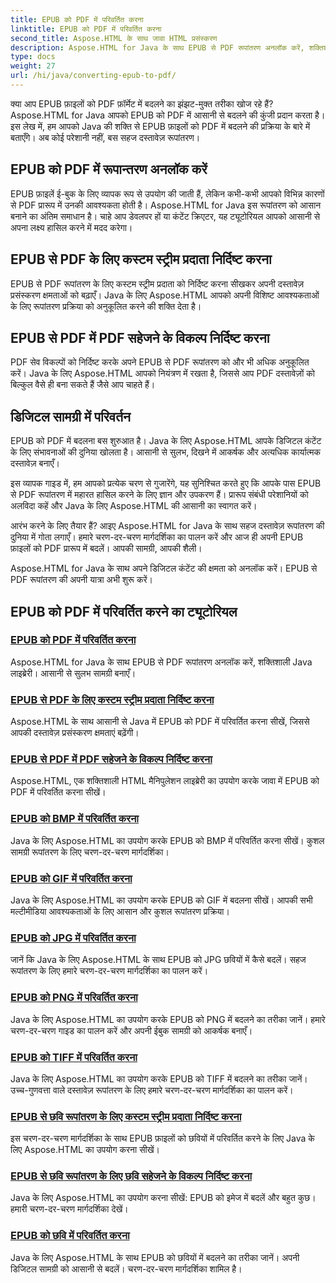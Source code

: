 ```yaml
---
title: EPUB को PDF में परिवर्तित करना
linktitle: EPUB को PDF में परिवर्तित करना
second_title: Aspose.HTML के साथ जावा HTML प्रसंस्करण
description: Aspose.HTML for Java के साथ EPUB से PDF रूपांतरण अनलॉक करें, शक्तिशाली Java लाइब्रेरी। आसानी से सुलभ सामग्री बनाएँ।
type: docs
weight: 27
url: /hi/java/converting-epub-to-pdf/
---
```


क्या आप EPUB फ़ाइलों को PDF फ़ॉर्मेट में बदलने का झंझट-मुक्त तरीका खोज रहे हैं? Aspose.HTML for Java आपको EPUB को PDF में आसानी से बदलने की कुंजी प्रदान करता है। इस लेख में, हम आपको Java की शक्ति से EPUB फ़ाइलों को PDF में बदलने की प्रक्रिया के बारे में बताएँगे। अब कोई परेशानी नहीं, बस सहज दस्तावेज़ रूपांतरण।

## EPUB को PDF में रूपान्तरण अनलॉक करें

EPUB फ़ाइलें ई-बुक के लिए व्यापक रूप से उपयोग की जाती हैं, लेकिन कभी-कभी आपको विभिन्न कारणों से PDF प्रारूप में उनकी आवश्यकता होती है। Aspose.HTML for Java इस रूपांतरण को आसान बनाने का अंतिम समाधान है। चाहे आप डेवलपर हों या कंटेंट क्रिएटर, यह ट्यूटोरियल आपको आसानी से अपना लक्ष्य हासिल करने में मदद करेगा।

## EPUB से PDF के लिए कस्टम स्ट्रीम प्रदाता निर्दिष्ट करना

EPUB से PDF रूपांतरण के लिए कस्टम स्ट्रीम प्रदाता को निर्दिष्ट करना सीखकर अपनी दस्तावेज़ प्रसंस्करण क्षमताओं को बढ़ाएँ। Java के लिए Aspose.HTML आपको अपनी विशिष्ट आवश्यकताओं के लिए रूपांतरण प्रक्रिया को अनुकूलित करने की शक्ति देता है।

## EPUB से PDF में PDF सहेजने के विकल्प निर्दिष्ट करना

PDF सेव विकल्पों को निर्दिष्ट करके अपने EPUB से PDF रूपांतरण को और भी अधिक अनुकूलित करें। Java के लिए Aspose.HTML आपको नियंत्रण में रखता है, जिससे आप PDF दस्तावेज़ों को बिल्कुल वैसे ही बना सकते हैं जैसे आप चाहते हैं।

## डिजिटल सामग्री में परिवर्तन

EPUB को PDF में बदलना बस शुरुआत है। Java के लिए Aspose.HTML आपके डिजिटल कंटेंट के लिए संभावनाओं की दुनिया खोलता है। आसानी से सुलभ, दिखने में आकर्षक और अत्यधिक कार्यात्मक दस्तावेज़ बनाएँ।

इस व्यापक गाइड में, हम आपको प्रत्येक चरण से गुजारेंगे, यह सुनिश्चित करते हुए कि आपके पास EPUB से PDF रूपांतरण में महारत हासिल करने के लिए ज्ञान और उपकरण हैं। प्रारूप संबंधी परेशानियों को अलविदा कहें और Java के लिए Aspose.HTML की आसानी का स्वागत करें।

आरंभ करने के लिए तैयार हैं? आइए Aspose.HTML for Java के साथ सहज दस्तावेज़ रूपांतरण की दुनिया में गोता लगाएँ। हमारे चरण-दर-चरण मार्गदर्शिका का पालन करें और आज ही अपनी EPUB फ़ाइलों को PDF प्रारूप में बदलें। आपकी सामग्री, आपकी शैली।

Aspose.HTML for Java के साथ अपने डिजिटल कंटेंट की क्षमता को अनलॉक करें। EPUB से PDF रूपांतरण की अपनी यात्रा अभी शुरू करें।
## EPUB को PDF में परिवर्तित करने का ट्यूटोरियल
### [EPUB को PDF में परिवर्तित करना](./convert-epub-to-pdf/)
Aspose.HTML for Java के साथ EPUB से PDF रूपांतरण अनलॉक करें, शक्तिशाली Java लाइब्रेरी। आसानी से सुलभ सामग्री बनाएँ।
### [EPUB से PDF के लिए कस्टम स्ट्रीम प्रदाता निर्दिष्ट करना](./convert-epub-to-pdf-specify-custom-stream-provider/)
Aspose.HTML के साथ आसानी से Java में EPUB को PDF में परिवर्तित करना सीखें, जिससे आपकी दस्तावेज़ प्रसंस्करण क्षमताएं बढ़ेंगी।
### [EPUB से PDF में PDF सहेजने के विकल्प निर्दिष्ट करना](./convert-epub-to-pdf-specify-pdf-save-options/)
Aspose.HTML, एक शक्तिशाली HTML मैनिपुलेशन लाइब्रेरी का उपयोग करके जावा में EPUB को PDF में परिवर्तित करना सीखें।
### [EPUB को BMP में परिवर्तित करना](./convert-epub-to-bmp/)
Java के लिए Aspose.HTML का उपयोग करके EPUB को BMP में परिवर्तित करना सीखें। कुशल सामग्री रूपांतरण के लिए चरण-दर-चरण मार्गदर्शिका।
### [EPUB को GIF में परिवर्तित करना](./convert-epub-to-gif/)
Java के लिए Aspose.HTML का उपयोग करके EPUB को GIF में बदलना सीखें। आपकी सभी मल्टीमीडिया आवश्यकताओं के लिए आसान और कुशल रूपांतरण प्रक्रिया।
### [EPUB को JPG में परिवर्तित करना](./convert-epub-to-jpg/)
जानें कि Java के लिए Aspose.HTML के साथ EPUB को JPG छवियों में कैसे बदलें। सहज रूपांतरण के लिए हमारे चरण-दर-चरण मार्गदर्शिका का पालन करें।
### [EPUB को PNG में परिवर्तित करना](./convert-epub-to-png/)
Java के लिए Aspose.HTML का उपयोग करके EPUB को PNG में बदलने का तरीका जानें। हमारे चरण-दर-चरण गाइड का पालन करें और अपनी ईबुक सामग्री को आकर्षक बनाएँ।
### [EPUB को TIFF में परिवर्तित करना](./convert-epub-to-tiff/)
Java के लिए Aspose.HTML का उपयोग करके EPUB को TIFF में बदलने का तरीका जानें। उच्च-गुणवत्ता वाले दस्तावेज़ रूपांतरण के लिए हमारे चरण-दर-चरण मार्गदर्शिका का पालन करें।
### [EPUB से छवि रूपांतरण के लिए कस्टम स्ट्रीम प्रदाता निर्दिष्ट करना](./convert-epub-to-image-specify-custom-stream-provider/)
इस चरण-दर-चरण मार्गदर्शिका के साथ EPUB फ़ाइलों को छवियों में परिवर्तित करने के लिए Java के लिए Aspose.HTML का उपयोग करना सीखें।
### [EPUB से छवि रूपांतरण के लिए छवि सहेजने के विकल्प निर्दिष्ट करना](./convert-epub-to-image-specify-image-save-options/)
Java के लिए Aspose.HTML का उपयोग करना सीखें: EPUB को इमेज में बदलें और बहुत कुछ। हमारी चरण-दर-चरण मार्गदर्शिका देखें।
### [EPUB को छवि में परिवर्तित करना](./convert-epub-to-image/)
Java के लिए Aspose.HTML के साथ EPUB को छवियों में बदलने का तरीका जानें। अपनी डिजिटल सामग्री को आसानी से बदलें। चरण-दर-चरण मार्गदर्शिका शामिल है।